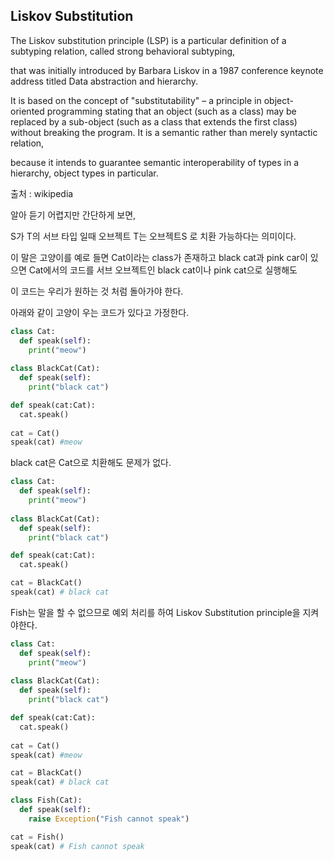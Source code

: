## Liskov Substitution

The Liskov substitution principle (LSP) is a particular definition of a subtyping relation, called strong behavioral subtyping, 

that was initially introduced by Barbara Liskov in a 1987 conference keynote address titled Data abstraction and hierarchy.

It is based on the concept of "substitutability" – a principle in object-oriented programming stating that an object (such as a class) may be replaced by a sub-object (such as a class that extends the first class) without breaking the program. It is a semantic rather than merely syntactic relation,

because it intends to guarantee semantic interoperability of types in a hierarchy, object types in particular.

출처 : wikipedia

알아 듣기 어렵지만 간단하게 보면,

S가 T의 서브 타입 일때 오브젝트 T는 오브젝트S 로 치환 가능하다는 의미이다.

이 말은 고양이를 예로 들면 Cat이라는 class가 존재하고 black cat과 pink car이 있으면 Cat에서의 코드를 서브 오브젝트인 black cat이나 pink cat으로 실행해도

이 코드는 우리가 원하는 것 처럼 돌아가야 한다.

아래와 같이 고양이 우는 코드가 있다고 가정한다.

```py
class Cat:
  def speak(self):
    print("meow")
    
class BlackCat(Cat):
  def speak(self):
    print("black cat")

def speak(cat:Cat):
  cat.speak()
    
cat = Cat()
speak(cat) #meow
```

black cat은 Cat으로 치환해도 문제가 없다.

```py
class Cat:
  def speak(self):
    print("meow")
    
class BlackCat(Cat):
  def speak(self):
    print("black cat")

def speak(cat:Cat):
  cat.speak()

cat = BlackCat()
speak(cat) # black cat
```

Fish는 말을 할 수 없으므로 예외 처리를 하여 Liskov Substitution principle을 지켜야한다.

```py
class Cat:
  def speak(self):
    print("meow")
    
class BlackCat(Cat):
  def speak(self):
    print("black cat")

def speak(cat:Cat):
  cat.speak()
    
cat = Cat()
speak(cat) #meow

cat = BlackCat()
speak(cat) # black cat

class Fish(Cat):
  def speak(self):
    raise Exception("Fish cannot speak")

cat = Fish()
speak(cat) # Fish cannot speak
```
